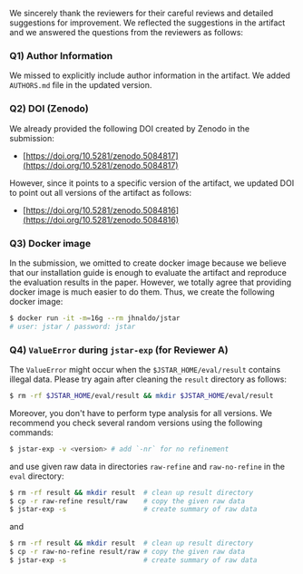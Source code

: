 We sincerely thank the reviewers for their careful reviews and detailed
suggestions for improvement. We reflected the suggestions in the artifact and
we answered the questions from the reviewers as follows:

### Q1) Author Information
We missed to explicitly include author information in the artifact. We added
`AUTHORS.md` file in the updated version.

### Q2) DOI (Zenodo)
We already provided the following DOI created by Zenodo in the submission:
- [https://doi.org/10.5281/zenodo.5084817](https://doi.org/10.5281/zenodo.5084817)

However, since it points to a specific version of the artifact, we updated DOI
to point out all versions of the artifact as follows:
- [https://doi.org/10.5281/zenodo.5084816](https://doi.org/10.5281/zenodo.5084816)

### Q3) Docker image
In the submission, we omitted to create docker image because we believe that
our installation guide is enough to evaluate the artifact and reproduce the
evaluation results in the paper.  However, we totally agree that providing
docker image is much easier to do them.  Thus, we create the following docker
image:
```bash
$ docker run -it -m=16g --rm jhnaldo/jstar
# user: jstar / password: jstar
```

### Q4) `ValueError` during `jstar-exp` (for Reviewer A)
The `ValueError` might occur when the `$JSTAR_HOME/eval/result` contains illegal
data.  Please try again after cleaning the `result` directory as follows:
```bash
$ rm -rf $JSTAR_HOME/eval/result && mkdir $JSTAR_HOME/eval/result
```
Moreover, you don't have to perform type analysis for all versions.  We
recommend you check several random versions using the following commands:
```bash
$ jstar-exp -v <version> # add `-nr` for no refinement
```
and use given raw data in directories `raw-refine` and `raw-no-refine` in the
`eval` directory:
```bash
$ rm -rf result && mkdir result  # clean up result directory
$ cp -r raw-refine result/raw    # copy the given raw data
$ jstar-exp -s                   # create summary of raw data
```
and
```bash
$ rm -rf result && mkdir result  # clean up result directory
$ cp -r raw-no-refine result/raw # copy the given raw data
$ jstar-exp -s                   # create summary of raw data
```
